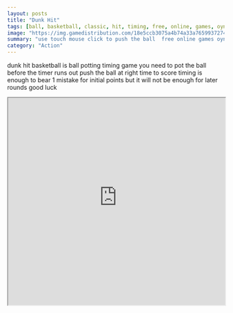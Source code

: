 ```yaml
---
layout: posts
title: "Dunk Hit"
tags: [ball, basketball, classic, hit, timing, free, online, games, oyna, game, free, games, play, play, games]
image: "https://img.gamedistribution.com/18e5ccb3075a4b74a33a7659937274bd.jpg"
summary: "use touch mouse click to push the ball  free online games oyna game free games play play games"
category: "Action"
---
```


dunk hit basketball is ball potting timing game you need to pot the ball before the timer runs out push the ball at right time to score timing is enough to bear 1 mistake for initial points but it will not be enough for later rounds good luck

<iframe width="100%" height="480px;" src="https://html5.gamedistribution.com/18e5ccb3075a4b74a33a7659937274bd/"></iframe>